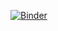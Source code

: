 [![Binder](https://mybinder.org/badge_logo.svg)](https://mybinder.org/v2/gh/nexhilecini/june_2024/HEAD)
